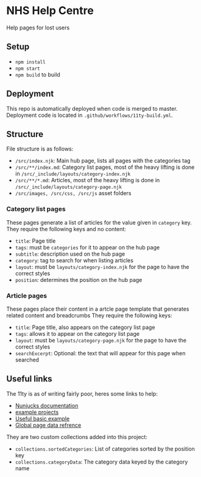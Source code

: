 # NHS Help Centre
Help pages for lost users

## Setup
- `npm install`
- `npm start`
- `npm build` to build 

## Deployment
This repo is automatically deployed when code is merged to master. Deployment code is located in `.github/workflows/11ty-build.yml`.

## Structure
File structure is as follows: 

- `/src/index.njk`: Main hub page, lists all pages with the categories tag
- `/src/**/index.md`: Category list pages, most of the heavy lifting is done in `/src/_include/layouts/category-index.njk`
- `/src/**/*.md`: Articles, most of the heavy lifting is done in `/src/_include/layouts/category-page.njk`
- `/src/images, /src/css, /src/js` asset folders

### Category list pages
These pages generate a list of articles for the value given in `category` key.
They require the following keys and no content: 

- `title`: Page title
- `tags`:  must be `categories` for it to appear on the hub page
- `subtitle`: description used on the hub page
- `category`: tag to search for when listing articles
- `layout`: must be `layouts/category-index.njk` for the page to have the correct styles
- `position`: determines the position on the hub page

### Article pages
These pages place their content in a artcle page template that generates related content and breadcrumbs
They require the following keys:

- `title`: Page title, also appears on the category list page
- `tags`: allows it to appear on the category list page
- `layout`: must be `layouts/category-page.njk` for the page to have the correct styles
- `searchExcerpt`: Optional: the text that will appear for this page when searched

## Useful links
The 11ty is as of writing fairly poor, heres some links to help:

- [Nunjucks documentation](https://mozilla.github.io/nunjucks/templating.html)
- [example projects](https://www.11ty.dev/docs/starter/)
- [Useful basic example](https://github.com/philhawksworth/eleventyone)
- [Global page data refrence](https://www.11ty.dev/docs/data-eleventy-supplied/)

They are two custom collections added into this project:

- `collections.sortedCategories`: List of categories sorted by the position key
- `collections.categoryData`: The category data keyed by the category name